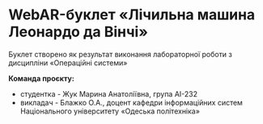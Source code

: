 # WebAR-буклет «Лічильна машина Леонардо да Вінчі»
Буклет створено як результат виконання лабораторної роботи з дисципліни
«Операційні системи»

**Команда проєкту:**
- студентка - Жук Марина Анатоліївна, група АІ-232
- викладач - Блажко О.А., доцент кафедри інформаційних систем Національного університету «Одеська політехніка»
